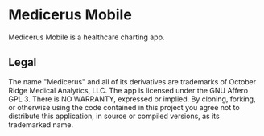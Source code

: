 # Medicerus Mobile

Medicerus Mobile is a healthcare charting app.

## Legal

The name "Medicerus" and all of its derivatives are trademarks of October Ridge Medical Analytics, LLC.  The app is licensed under the GNU Affero GPL 3.  There is NO WARRANTY, expressed or implied.  By cloning, forking, or otherwise using the code contained in this project you agree not to distribute this application, in source or compiled versions, as its trademarked name.

